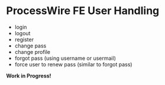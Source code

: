 # ProcessWire FE User Handling

- login
- logout
- register
- change pass
- change profile
- forgot pass (using username or usermail)
- force user to renew pass (similar to forgot pass)

**Work in Progress!**
